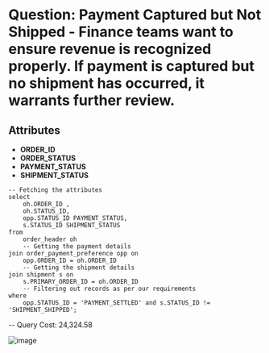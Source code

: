 # Question:  Payment Captured but Not Shipped - Finance teams want to ensure revenue is recognized properly. If payment is captured but no shipment has occurred, it warrants further review.

## Attributes
- **ORDER_ID**
- **ORDER_STATUS**
- **PAYMENT_STATUS**
- **SHIPMENT_STATUS**

```
-- Fetching the attributes
select
	oh.ORDER_ID ,
	oh.STATUS_ID,
	opp.STATUS_ID PAYMENT_STATUS,
	s.STATUS_ID SHIPMENT_STATUS
from
	order_header oh
	-- Getting the payment details
join order_payment_preference opp on
	opp.ORDER_ID = oh.ORDER_ID
	-- Getting the shipment details
join shipment s on
	s.PRIMARY_ORDER_ID = oh.ORDER_ID
	-- Filtering out records as per our requirements
where
	opp.STATUS_ID = 'PAYMENT_SETTLED' and s.STATUS_ID != 'SHIPMENT_SHIPPED';
```

-- Query Cost: 24,324.58

![image](https://github.com/user-attachments/assets/972a2472-af1e-4220-a846-a50d7b886c4c)

